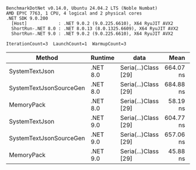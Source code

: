 ```

BenchmarkDotNet v0.14.0, Ubuntu 24.04.2 LTS (Noble Numbat)
AMD EPYC 7763, 1 CPU, 4 logical and 2 physical cores
.NET SDK 9.0.200
  [Host]            : .NET 9.0.2 (9.0.225.6610), X64 RyuJIT AVX2
  ShortRun-.NET 8.0 : .NET 8.0.13 (8.0.1325.6609), X64 RyuJIT AVX2
  ShortRun-.NET 9.0 : .NET 9.0.2 (9.0.225.6610), X64 RyuJIT AVX2

IterationCount=3  LaunchCount=1  WarmupCount=3  

```
| Method                  | Runtime  | data                 | Mean      | Error      | StdDev    | Min       | Max       | Gen0   | Allocated |
|------------------------ |--------- |--------------------- |----------:|-----------:|----------:|----------:|----------:|-------:|----------:|
| SystemTextJson          | .NET 8.0 | Seria(...)Class [29] | 664.07 ns |  99.910 ns |  5.476 ns | 657.96 ns | 668.53 ns | 0.0229 |     392 B |
| SystemTextJsonSourceGen | .NET 8.0 | Seria(...)Class [29] | 684.88 ns |  73.285 ns |  4.017 ns | 680.59 ns | 688.55 ns | 0.0277 |     464 B |
| MemoryPack              | .NET 8.0 | Seria(...)Class [29] |  58.19 ns |   5.631 ns |  0.309 ns |  57.86 ns |  58.48 ns | 0.0072 |     120 B |
| SystemTextJson          | .NET 9.0 | Seria(...)Class [29] | 604.77 ns |  44.433 ns |  2.436 ns | 602.66 ns | 607.44 ns | 0.0229 |     392 B |
| SystemTextJsonSourceGen | .NET 9.0 | Seria(...)Class [29] | 657.06 ns | 231.347 ns | 12.681 ns | 649.41 ns | 671.70 ns | 0.0277 |     464 B |
| MemoryPack              | .NET 9.0 | Seria(...)Class [29] |  45.88 ns |   6.000 ns |  0.329 ns |  45.59 ns |  46.24 ns | 0.0072 |     120 B |
